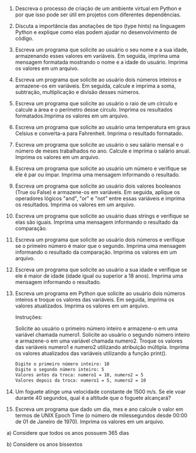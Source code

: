 1. Descreva o processo de criação de um ambiente virtual em Python e por que isso pode ser útil em projetos com diferentes dependências.

2. Discuta a importância das anotações de tipo (type hints) na linguagem Python e explique como elas podem ajudar no desenvolvimento de código.

3. Escreva um programa que solicite ao usuário o seu nome e a sua idade, armazenando esses valores em variáveis. Em seguida, imprima uma mensagem formatada mostrando o nome e a idade do usuário. Imprima os valores em um arquivo.

4. Escreva um programa que solicite ao usuário dois números inteiros e armazene-os em variáveis. Em seguida, calcule e imprima a soma, subtração, multiplicação e divisão desses números.

5. Escreva um programa que solicite ao usuário o raio de um círculo e calcule a área e o perímetro desse círculo. Imprima os resultados formatados.Imprima os valores em um arquivo.

6. Escreva um programa que solicite ao usuário uma temperatura em graus Celsius e converta-a para Fahrenheit. Imprima o resultado formatado.

7. Escreva um programa que solicite ao usuário o seu salário mensal e o número de meses trabalhados no ano. Calcule e imprima o salário anual. Imprima os valores em um arquivo.

8. Escreva um programa que solicite ao usuário um número e verifique se ele é par ou ímpar. Imprima uma mensagem informando o resultado.

9. Escreva um programa que solicite ao usuário dois valores booleanos (True ou False) e armazene-os em variáveis. Em seguida, aplique os operadores lógicos "and", "or" e "not" entre essas variáveis e imprima os resultados. Imprima os valores em um arquivo.

10. Escreva um programa que solicite ao usuário duas strings e verifique se elas são iguais. Imprima uma mensagem informando o resultado da comparação.

11. Escreva um programa que solicite ao usuário dois números e verifique se o primeiro número é maior que o segundo. Imprima uma mensagem informando o resultado da comparação. Imprima os valores em um arquivo.

12. Escreva um programa que solicite ao usuário a sua idade e verifique se ele é maior de idade (idade igual ou superior a 18 anos). Imprima uma mensagem informando o resultado.

13. Escreva um programa em Python que solicite ao usuário dois números inteiros e troque os valores das variáveis. Em seguida, imprima os valores atualizados. Imprima os valores em um arquivo.

    Instruções:
  
    Solicite ao usuário o primeiro número inteiro e armazene-o em uma variável chamada numero1.
    Solicite ao usuário o segundo número inteiro e armazene-o em uma variável chamada numero2.
    Troque os valores das variáveis numero1 e numero2 utilizando atribuição múltipla.
    Imprima os valores atualizados das variáveis utilizando a função print().
  
    ```sh
    Digite o primeiro número inteiro: 10
    Digite o segundo número inteiro: 5
    Valores antes da troca: numero1 = 10, numero2 = 5
    Valores depois da troca: numero1 = 5, numero2 = 10
    
    ```

14. Um foguete atinge uma velocidade constante de 1500 m/s. Se ele voar durante 40 segundos, qual é a altitude que o foguete alcançará?

15. Escreva um programa que dado um dia, mes e ano calcule o valor em termos de UNIX Epoch﻿ Time (o número de milessegundos desde 00:00 de 01 de Janeiro de 1970). Imprima os valores em um arquivo.

  a) Considere que todos os anos possuem 365 dias
  
  b) Considere os anos bissextos
